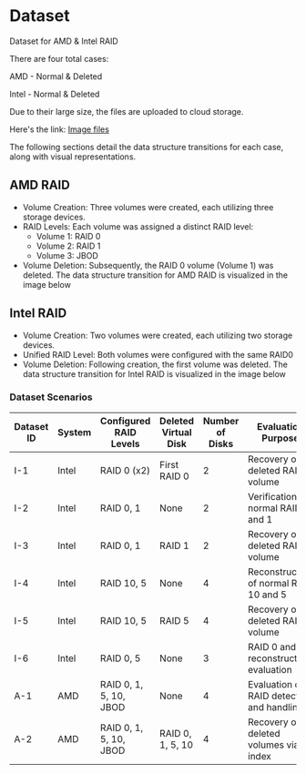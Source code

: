 # Dataset

Dataset for AMD & Intel RAID

There are four total cases:

AMD - Normal & Deleted

Intel - Normal & Deleted

Due to their large size, the files are uploaded to cloud storage.

Here's the link: [Image files](https://drive.google.com/drive/folders/1HN7gZ99xrn05FYJwakcVAFjw2Wbtg18X?usp=sharing)

The following sections detail the data structure transitions for each case, along with visual representations.

## AMD RAID

- Volume Creation: Three volumes were created, each utilizing three storage devices.
- RAID Levels: Each volume was assigned a distinct RAID level:
    - Volume 1: RAID 0
    - Volume 2: RAID 1
    - Volume 3: JBOD
- Volume Deletion: Subsequently, the RAID 0 volume (Volume 1) was deleted.
The data structure transition for AMD RAID is visualized in the image below

## Intel RAID

- Volume Creation: Two volumes were created, each utilizing two storage devices.
- Unified RAID Level: Both volumes were configured with the same RAID0
- Volume Deletion: Following creation, the first volume was deleted.
The data structure transition for Intel RAID is visualized in the image below

### Dataset Scenarios

| Dataset ID | System | Configured RAID Levels   | Deleted Virtual Disk   | Number of Disks | Evaluation Purpose                         |
|------------|--------|---------------------------|-------------------------|------------------|---------------------------------------------|
| I-1        | Intel  | RAID 0 (x2)               | First RAID 0            | 2                | Recovery of deleted RAID 0 volume          |
| I-2        | Intel  | RAID 0, 1                 | None                    | 2                | Verification of normal RAID 0 and 1        |
| I-3        | Intel  | RAID 0, 1                 | RAID 1                  | 2                | Recovery of deleted RAID 1 volume          |
| I-4        | Intel  | RAID 10, 5                | None                    | 4                | Reconstruction of normal RAID 10 and 5     |
| I-5        | Intel  | RAID 10, 5                | RAID 5                  | 4                | Recovery of deleted RAID 5 volume          |
| I-6        | Intel  | RAID 0, 5                 | None                    | 3                | RAID 0 and 5 reconstruction evaluation      |
| A-1        | AMD    | RAID 0, 1, 5, 10, JBOD    | None                    | 4                | Evaluation of RAID detection and handling  |
| A-2        | AMD    | RAID 0, 1, 5, 10, JBOD    | RAID 0, 1, 5, 10        | 4                | Recovery of deleted volumes via index      |

